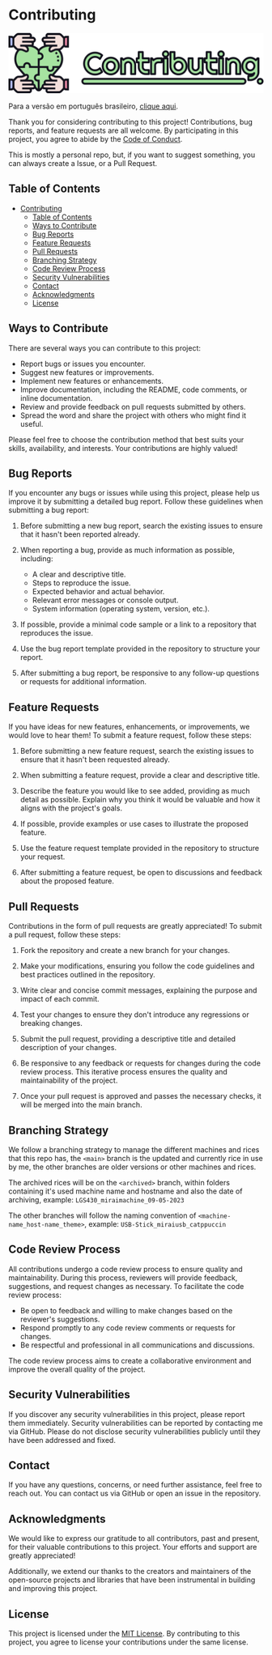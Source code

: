 # Contributing

![ContributingLogo](./assets/meta/images/Headers/Contributing.svg)

Para a versão em português brasileiro, [clique aqui](./CONTRIBUTING_BR.md).

Thank you for considering contributing to this project! Contributions, bug reports, and feature requests are all welcome. By participating in this project, you agree to abide by the [Code of Conduct](./CODE_OF_CONDUCT.md).

This is mostly a personal repo, but, if you want to suggest something, you can always create a Issue, or a Pull Request.

## Table of Contents

- [Contributing](#contributing)
  - [Table of Contents](#table-of-contents)
  - [Ways to Contribute](#ways-to-contribute)
  - [Bug Reports](#bug-reports)
  - [Feature Requests](#feature-requests)
  - [Pull Requests](#pull-requests)
  - [Branching Strategy](#branching-strategy)
  - [Code Review Process](#code-review-process)
  - [Security Vulnerabilities](#security-vulnerabilities)
  - [Contact](#contact)
  - [Acknowledgments](#acknowledgments)
  - [License](#license)

## Ways to Contribute

There are several ways you can contribute to this project:

- Report bugs or issues you encounter.
- Suggest new features or improvements.
- Implement new features or enhancements.
- Improve documentation, including the README, code comments, or inline documentation.
- Review and provide feedback on pull requests submitted by others.
- Spread the word and share the project with others who might find it useful.

Please feel free to choose the contribution method that best suits your skills, availability, and interests. Your contributions are highly valued!

## Bug Reports

If you encounter any bugs or issues while using this project, please help us improve it by submitting a detailed bug report. Follow these guidelines when submitting a bug report:

1. Before submitting a new bug report, search the existing issues to ensure that it hasn't been reported already.

2. When reporting a bug, provide as much information as possible, including:

   - A clear and descriptive title.
   - Steps to reproduce the issue.
   - Expected behavior and actual behavior.
   - Relevant error messages or console output.
   - System information (operating system, version, etc.).

3. If possible, provide a minimal code sample or a link to a repository that reproduces the issue.

4. Use the bug report template provided in the repository to structure your report.

5. After submitting a bug report, be responsive to any follow-up questions or requests for additional information.

## Feature Requests

If you have ideas for new features, enhancements, or improvements, we would love to hear them! To submit a feature request, follow these steps:

1. Before submitting a new feature request, search the existing issues to ensure that it hasn't been requested already.

2. When submitting a feature request, provide a clear and descriptive title.

3. Describe the feature you would like to see added, providing as much detail as possible. Explain why you think it would be valuable and how it aligns with the project's goals.

4. If possible, provide examples or use cases to illustrate the proposed feature.

5. Use the feature request template provided in the repository to structure your request.

6. After submitting a feature request, be open to discussions and feedback about the proposed feature.

## Pull Requests

Contributions in the form of pull requests are greatly appreciated! To submit a pull request, follow these steps:

1. Fork the repository and create a new branch for your changes.

2. Make your modifications, ensuring you follow the code guidelines and best practices outlined in the repository.

3. Write clear and concise commit messages, explaining the purpose and impact of each commit.

4. Test your changes to ensure they don't introduce any regressions or breaking changes.

5. Submit the pull request, providing a descriptive title and detailed description of your changes.

6. Be responsive to any feedback or requests for changes during the code review process. This iterative process ensures the quality and maintainability of the project.

7. Once your pull request is approved and passes the necessary checks, it will be merged into the main branch.

## Branching Strategy

We follow a branching strategy to manage the different machines and rices that this repo has, the `<main>` branch is the updated and currently rice in use by me, the other branches are older versions or other machines and rices.

The archived rices will be on the `<archived>` branch, within folders containing it's used machine name and hostname and also the date of archiving, example: `LGS430_miraimachine_09-05-2023`

The other branches will follow the naming convention of `<machine-name_host-name_theme>`, example: `USB-Stick_miraiusb_catppuccin`

## Code Review Process

All contributions undergo a code review process to ensure quality and maintainability. During this process, reviewers will provide feedback, suggestions, and request changes as necessary. To facilitate the code review process:

- Be open to feedback and willing to make changes based on the reviewer's suggestions.
- Respond promptly to any code review comments or requests for changes.
- Be respectful and professional in all communications and discussions.

The code review process aims to create a collaborative environment and improve the overall quality of the project.

## Security Vulnerabilities

If you discover any security vulnerabilities in this project, please report them immediately. Security vulnerabilities can be reported by contacting me via GitHub. Please do not disclose security vulnerabilities publicly until they have been addressed and fixed.

## Contact

If you have any questions, concerns, or need further assistance, feel free to reach out. You can contact us via GitHub or open an issue in the repository.

## Acknowledgments

We would like to express our gratitude to all contributors, past and present, for their valuable contributions to this project. Your efforts and support are greatly appreciated!

Additionally, we extend our thanks to the creators and maintainers of the open-source projects and libraries that have been instrumental in building and improving this project.

## License

This project is licensed under the [MIT License](./LICENSE.md). By contributing to this project, you agree to license your contributions under the same license.

